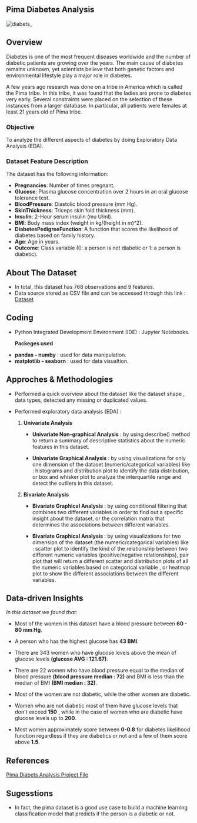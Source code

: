## Pima Diabetes Analysis

![diabets_](https://github.com/hayasalman/Pima-Diabetes-Analysis/assets/71796909/55aad137-2468-4e23-96f5-54de056a3c1c)

## Overview

Diabetes is one of the most frequent diseases worldwide and the number of diabetic patients are growing over the years. The main cause of diabetes remains unknown, yet scientists believe that both genetic factors and environmental lifestyle play a major role in diabetes.

A few years ago research was done on a tribe in America which is called the Pima tribe. In this tribe, it was found that the ladies are prone to diabetes very early. Several constraints were placed on the selection of these instances from a larger database. In particular, all patients were females at least 21 years old of Pima tribe.

### Objective

To analyze the different aspects of diabetes by doing Exploratory Data Analysis (EDA).

### Dataset Feature Description

The dataset has the following information:

- **Pregnancies**: Number of times pregnant.
- **Glucose**: Plasma glucose concentration over 2 hours in an oral glucose tolerance test.
- **BloodPressure**: Diastolic blood pressure (mm Hg).
- **SkinThickness**: Triceps skin fold thickness (mm).
- **Insulin**: 2-Hour serum insulin (mu U/ml).
- **BMI**: Body mass index (weight in kg/(height in m)^2).
- **DiabetesPedigreeFunction**: A function that scores the likelihood of diabetes based on family history.
- **Age**: Age in years.
- **Outcome**: Class variable (0: a person is not diabetic or 1: a person is diabetic).

## About The Dataset

- In total, this dataset has 768 observations and 9 features.
- Data source stored as CSV file and can be accessed through this link : [Dataset](https://github.com/hayasalman/Pima-Diabetes-Analysis/blob/main/diabetes.csv)

## Coding

-  Python Integrated Development Environment (IDE) : Jupyter Notebooks.

   **Packeges used**
   
  * **pandas - numby** : used for data manipulation.
  * **matplotlib - seaborn** : used for data visualtion.

## Approches & Methodologies

- Performed a quick overview about the dataset like the dataset shape , data types, detected any missing or duplicated values.

- Performed exploratory data analysis (EDA) :

    1. **Univariate Analysis**
       
       - **Univariate Non-graphical Analysis** : by using describe() method to return a summary of descriptive statistics about the numeric 
           features in this dataset.
      
       - **Univariate Graphical Analysis** : by using visualizations for only one dimension of the dataset (numeric/categorical variables) like : 
           histograms and distribution plot to identify the data distribution, or box and whisker plot to analyze the interquartile range and 
           detect the outliers in this dataset.
         
    2. **Bivariate Analysis**
      
       - **Bivariate Graphical Analysis** : by using conditional filtering that combines two different variables in order to find out a specific 
           insight about the dataset, or the correlation matrix that determines the associations between different variables.

       - **Bivariate Graphical Analysis** :  by using visualizations for two dimension of the dataset (the numeric/categorical variables) like : 
           scatter plot to identify the kind of the relationship between two different numeric variables (positive/negative relationships), pair 
           plot that will return a different scatter and distribution plots of all the numeric variables based on categorical variable , or heatmap 
           plot to show the different associations between the different variables.


 ## Data-driven Insights

  *In this dataset we found that:*
  
 - Most of the women in this dataset have a blood pressure between **60 - 80 mm Hg**.
   
 - A person who has the highest glucose has **43 BMI**.
   
 - There are 343 women who have glucose levels above the mean of glucose levels **(glucose AVG : 121.67)**.
   
 - There are 22 women who have blood pressure equal to the median of blood pressure **(blood pressure median : 72)** and BMI is less than the 
    median of BMI **(BMI median : 32)**.
  
- Most of the women are not diabetic, while the other women are diabetic.
  
- Women who are not diabetic most of them have glucose levels that don't exceed **150** , while in the case of women who are diabetic have glucose 
  levels up to **200**.

- Most women approximately score between **0-0.8** for diabetes likelihood function regardless if they are diabetics or not and a few of them score 
  above **1.5**.

## References

[Pima Diabets Analysis Project File](https://github.com/hayasalman/Pima-Diabetes-Analysis/blob/main/Pima%20Diabetes%20Analysis_.ipynb)

## Sugesstions

- In fact, the pima dataset is a good use case to build a machine learning classification model that predicts if the person is a diabetic or not.

  
